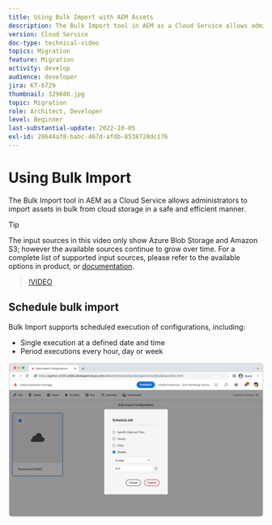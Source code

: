 ```yaml
---
title: Using Bulk Import with AEM Assets
description: The Bulk Import tool in AEM as a Cloud Service allows administrators to import assets in bulk from cloud storage (Azure Blob Storage or Amazon S3) in a safe and efficient manner.
version: Cloud Service
doc-type: technical-video
topics: Migration
feature: Migration
activity: develop
audience: developer
jira: KT-6729
thumbnail: 329680.jpg
topic: Migration
role: Architect, Developer
level: Beginner
last-substantial-update: 2022-10-05
exl-id: 28644af8-babc-467d-afdb-8538728dc176
---
```

# Using Bulk Import

The Bulk Import tool in AEM as a Cloud Service allows administrators to import assets in bulk from cloud storage in a safe and efficient manner.

>[!TIP]
>
> The input sources in this video only show Azure Blob Storage and Amazon S3; however the available sources continue to grow over time. For a complete list of supported input sources, please refer to the available options in product, or [documentation](https://experienceleague.adobe.com/docs/experience-manager-cloud-service/content/assets/manage/add-assets.html#bulk-upload).

>[!VIDEO](https://video.tv.adobe.com/v/329680?quality=12&learn=on)

## Schedule bulk import

Bulk Import supports scheduled execution of configurations, including:

+ Single execution at a defined date and time
+ Period executions every hour, day or week

![Bulk import schedule](./assets/bulk-import/schedule.png)
